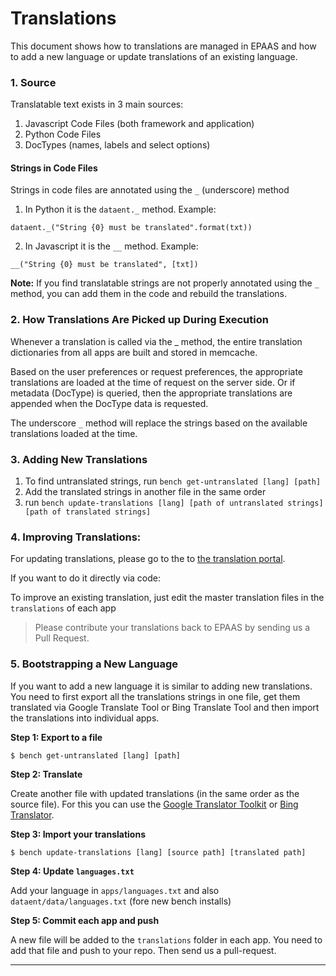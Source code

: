 <!-- add-breadcrumbs -->
# Translations

<!-- jinja -->
<!-- static -->

This document shows how to translations are managed in EPAAS and how to add
a new language or update translations of an existing language.

### 1. Source

Translatable text exists in 3 main sources:

  1. Javascript Code Files (both framework and application)
  2. Python Code Files
  3. DocTypes (names, labels and select options)

#### Strings in Code Files

Strings in code files are annotated using the `_` (underscore) method

  1. In Python it is the `dataent._` method. Example:

`dataent._("String {0} must be translated".format(txt))`

  2. In Javascript it is the `__` method. Example:

`__("String {0} must be translated", [txt])`

**Note:** If you find translatable strings are not properly annotated using the `_`
method, you can add them in the code and rebuild the translations.

### 2. How Translations Are Picked up During Execution

Whenever a translation is called via the _ method, the entire translation
dictionaries from all apps are built and stored in memcache.

Based on the user preferences or request preferences, the appropriate
translations are loaded at the time of request on the server side. Or if
metadata (DocType) is queried, then the appropriate translations are appended
when the DocType data is requested.

The underscore `_` method will replace the strings based on the available
translations loaded at the time.

### 3. Adding New Translations

1. To find untranslated strings, run `bench get-untranslated [lang] [path]`
1. Add the translated strings in another file in the same order
1. run `bench update-translations [lang] [path of untranslated strings] [path of translated strings]`

### 4. Improving Translations:

For updating translations, please go to the to [the translation portal](https://dataent.io/translator).

If you want to do it directly via code:

To improve an existing translation, just edit the master translation files in
the `translations` of each app

> Please contribute your translations back to EPAAS by sending us a Pull
Request.

### 5. Bootstrapping a New Language

If you want to add a new language it is similar to adding new translations. You need to first export all the translations strings in one file, get them translated via Google Translate Tool or Bing Translate Tool and then import the translations into individual apps.

**Step 1: Export to a file**

	$ bench get-untranslated [lang] [path]

**Step 2: Translate**

Create another file with updated translations (in the same order as the source file). For this you can use the [Google Translator Toolkit](https://translate.google.com/toolkit) or [Bing Translator](http://www.bing.com/translator/).

**Step 3: Import your translations**

	$ bench update-translations [lang] [source path] [translated path]

**Step 4: Update `languages.txt`**

Add your language in `apps/languages.txt` and also `dataent/data/languages.txt` (fore new bench installs)

**Step 5: Commit each app and push**

A new file will be added to the `translations` folder in each app. You need to add that file and push to your repo. Then send us a pull-request.

---


